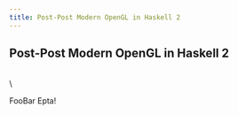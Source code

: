 ```yaml
---
title: Post-Post Modern OpenGL in Haskell 2
---
```


## Post-Post Modern OpenGL in Haskell 2
\
\

FooBar Epta!
